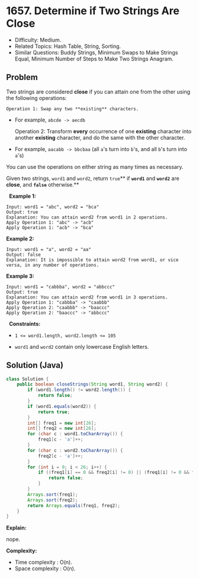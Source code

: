 # 1657. Determine if Two Strings Are Close

- Difficulty: Medium.
- Related Topics: Hash Table, String, Sorting.
- Similar Questions: Buddy Strings, Minimum Swaps to Make Strings Equal, Minimum Number of Steps to Make Two Strings Anagram.

## Problem

Two strings are considered **close** if you can attain one from the other using the following operations:


	Operation 1: Swap any two **existing** characters.

	
		
- For example, ```abcde -> aecdb```
	
	
	Operation 2: Transform **every** occurrence of one **existing** character into another **existing** character, and do the same with the other character.
	
		
- For example, ```aacabb -> bbcbaa``` (all ```a```'s turn into ```b```'s, and all ```b```'s turn into ```a```'s)
	
	


You can use the operations on either string as many times as necessary.

Given two strings, ```word1``` and ```word2```, return ```true```** if **```word1```** and **```word2```** are **close**, and **```false```** otherwise.**

 
**Example 1:**

```
Input: word1 = "abc", word2 = "bca"
Output: true
Explanation: You can attain word2 from word1 in 2 operations.
Apply Operation 1: "abc" -> "acb"
Apply Operation 1: "acb" -> "bca"
```

**Example 2:**

```
Input: word1 = "a", word2 = "aa"
Output: false
Explanation: It is impossible to attain word2 from word1, or vice versa, in any number of operations.
```

**Example 3:**

```
Input: word1 = "cabbba", word2 = "abbccc"
Output: true
Explanation: You can attain word2 from word1 in 3 operations.
Apply Operation 1: "cabbba" -> "caabbb"
Apply Operation 2: "caabbb" -> "baaccc"
Apply Operation 2: "baaccc" -> "abbccc"
```

 
**Constraints:**


	
- ```1 <= word1.length, word2.length <= 105```
	
- ```word1``` and ```word2``` contain only lowercase English letters.



## Solution (Java)

```java
class Solution {
    public boolean closeStrings(String word1, String word2) {
        if (word1.length() != word2.length()) {
            return false;
        }
        if (word1.equals(word2)) {
            return true;
        }
        int[] freq1 = new int[26];
        int[] freq2 = new int[26];
        for (char c : word1.toCharArray()) {
            freq1[c - 'a']++;
        }
        for (char c : word2.toCharArray()) {
            freq2[c - 'a']++;
        }
        for (int i = 0; i < 26; i++) {
            if ((freq1[i] == 0 && freq2[i] != 0) || (freq1[i] != 0 && freq2[i] == 0)) {
                return false;
            }
        }
        Arrays.sort(freq1);
        Arrays.sort(freq2);
        return Arrays.equals(freq1, freq2);
    }
}
```

**Explain:**

nope.

**Complexity:**

* Time complexity : O(n).
* Space complexity : O(n).
